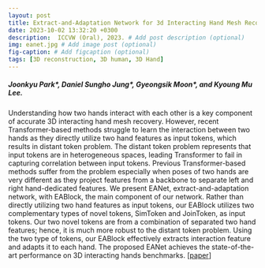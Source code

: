 ```yaml
---
layout: post
title: Extract-and-Adaptation Network for 3d Interacting Hand Mesh Recovery, ICCVW (Oral), 2023.
date: 2023-10-02 13:32:20 +0300
description:  ICCVW (Oral), 2023. # Add post description (optional)
img: eanet.jpg # Add image post (optional)
fig-caption: # Add figcaption (optional)
tags: [3D reconstruction, 3D human, 3D Hand]
---
```

##### Joonkyu Park\*, Daniel Sungho Jung\*, Gyeongsik Moon\*, and Kyoung Mu Lee.

Understanding how two hands interact with each other is a key component of accurate 3D interacting hand mesh recovery.
However, recent Transformer-based methods struggle to learn the interaction between two hands as they directly utilize two hand features as input tokens, which results in distant token problem.
The distant token problem represents that input tokens are in heterogeneous spaces, leading Transformer to fail in capturing correlation between input tokens.
Previous Transformer-based methods suffer from the problem especially when poses of two hands are very different as they project features from a backbone to separate left and right hand-dedicated features.
We present EANet, extract-and-adaptation network, with EABlock, the main component of our network.
Rather than directly utilizing two hand features as input tokens, our EABlock utilizes two complementary types of novel tokens, SimToken and JoinToken, as input tokens.
Our two novel tokens are from a combination of separated two hand features; hence, it is much more robust to the distant token problem.
Using the two type of tokens, our EABlock effectively extracts interaction feature and adapts it to each hand.
The proposed EANet achieves the state-of-the-art performance on 3D interacting hands benchmarks. [[paper](https://openaccess.thecvf.com/content/ICCV2023W/CV4Metaverse/papers/Park_Extract-and-Adaptation_Network_for_3D_Interacting_Hand_Mesh_Recovery_ICCVW_2023_paper.pdf)]
